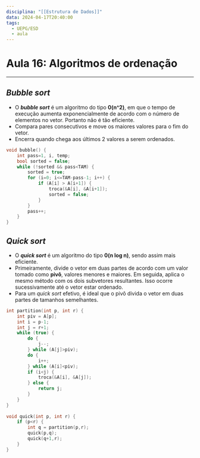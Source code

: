 ```yaml
---
disciplina: "[[Estrutura de Dados]]"
data: 2024-04-17T20:40:00
tags:
  - UEPG/ESD
  - aula
---
```

# Aula 16: Algoritmos de ordenação
- - -
## *Bubble sort*

- O ***bubble sort*** é um algoritmo do tipo **0(n^2)**, em que o tempo de execução aumenta exponencialmente de acordo com o número de elementos no vetor. Portanto não é tão eficiente.
- Compara pares consecutivos e move os maiores valores para o fim do vetor.
- Encerra quando chega aos últimos 2 valores a serem ordenados.

```cpp
void bubble() {
    int pass=1, i, temp;
    bool sorted = false;
    while (!sorted && pass<TAM) {
        sorted = true;
        for (i=0; i<=TAM-pass-1; i++) {
            if (A[i] > A[i+1]) {
                troca(&A[i], &A[i+1]);
                sorted = false;
            }
        }
        pass++;
    }
}
```

## *Quick sort*

- O ***quick sort*** é um algoritmo do tipo **0(n log n)**, sendo assim mais eficiente.
- Primeiramente, divide o vetor em duas partes de acordo com um valor tomado como **pivô**, valores menores e maiores. Em seguida, aplica o mesmo método com os dois subvetores resultantes. Isso ocorre sucessivamente até o vetor estar ordenado.
- Para um *quick sort* efetivo, é ideal que o pivô divida o vetor em duas partes de tamanhos semelhantes.

```cpp
int partition(int p, int r) {
    int piv = A[p];
    int i = p-1;
    int j = r+1;
    while (true) {
        do {
            j--;
        } while (A[j]>piv);
        do {
            i++;
        } while (A[i]<piv);
        if (i<j) {
            troca(&A[i], &A[j]);
        } else {
            return j;
        }
    }
}
  
void quick(int p, int r) {
    if (p<r) {
        int q = partition(p,r);
        quick(p,q);
        quick(q+1,r);
    }
}
```